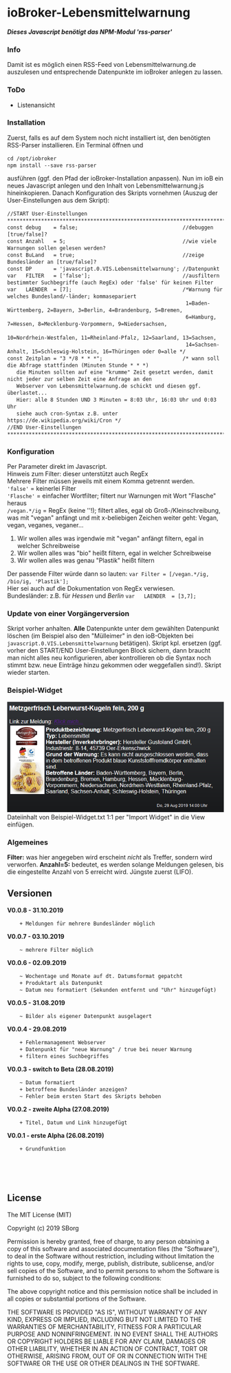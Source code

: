 <h1>ioBroker-Lebensmittelwarnung</h1>

***Dieses Javascript benötigt das NPM-Modul 'rss-parser'***

### Info ###
Damit ist es möglich einen RSS-Feed von Lebensmittelwarnung.de auszulesen und entsprechende Datenpunkte im 
ioBroker anlegen zu lassen.


### ToDo ###
- Listenansicht


### Installation ###
Zuerst, falls es auf dem System noch nicht installiert ist, den benötigten RSS-Parser installieren. Ein Terminal
öffnen und 
```
cd /opt/iobroker
npm install --save rss-parser
```
ausführen (ggf. den Pfad der ioBroker-Installation anpassen).
Nun im ioB ein neues Javascript anlegen und den Inhalt von Lebensmittelwarnung.js hineinkopieren.
Danach Konfiguration des Skripts vornehmen (Auszug der User-Einstellungen aus dem Skript):
```
//START User-Einstellungen ***********************************************************************************************
const debug    = false;                                  //debuggen [true/false]?
const Anzahl   = 5;                                      //wie viele Warnungen sollen gelesen werden?
const BuLand   = true;                                   //zeige Bundesländer an [true/false]?
const DP       = 'javascript.0.VIS.Lebensmittelwarnung'; //Datenpunkt
var   FILTER   = ['false'];                              //ausfiltern bestimmter Suchbegriffe (auch RegEx) oder 'false' für keinen Filter
var   LAENDER  = [7];                                    /*Warnung für welches Bundesland/-länder; kommasepariert
                                                          1=Baden-Württemberg, 2=Bayern, 3=Berlin, 4=Brandenburg, 5=Bremen, 
                                                          6=Hamburg, 7=Hessen, 8=Mecklenburg-Vorpommern, 9=Niedersachsen, 
                                                          10=Nordrhein-Westfalen, 11=Rheinland-Pfalz, 12=Saarland, 13=Sachsen, 
                                                          14=Sachsen-Anhalt, 15=Schleswig-Holstein, 16=Thüringen oder 0=alle */
const Zeitplan = "3 */8 * * *";                          /* wann soll die Abfrage stattfinden (Minuten Stunde * * *)
   die Minuten sollten auf eine "krumme" Zeit gesetzt werden, damit nicht jeder zur selben Zeit eine Anfrage an den
   Webserver von Lebensmittelwarnung.de schickt und diesen ggf. überlastet... 
   Hier: alle 8 Stunden UND 3 Minuten = 8:03 Uhr, 16:03 Uhr und 0:03 Uhr
   siehe auch cron-Syntax z.B. unter https://de.wikipedia.org/wiki/Cron */
//END User-Einstellungen *************************************************************************************************
```

   
### Konfiguration ###
Per Parameter direkt im Javascript.<br>
Hinweis zum Filter: dieser unterstützt auch RegEx<br>
Mehrere Filter müssen jeweils mit einem Komma getrennt werden.<br>
`'false'` = keinerlei Filter<br>
`'Flasche'` = einfacher Wortfilter; filtert nur Warnungen mit Wort "Flasche" heraus<br>
`/vegan.*/ig` = RegEx (keine ''!); filtert alles, egal ob Groß-/Kleinschreibung, was mit "vegan" anfängt und mit x-beliebigen 
Zeichen weiter geht: Vegan, vegan, veganes, veganer...
1. Wir wollen alles was irgendwie mit "vegan" anfängt filtern, egal in welcher Schreibweise
2. Wir wollen alles was "bio" heißt filtern, egal in welcher Schreibweise
3. Wir wollen alles was genau "Plastik" heißt filtern

Der passende Filter würde dann so lauten: `var Filter = [/vegan.*/ig, /bio/ig, 'Plastik'];`<br>
Hier sei auch auf die Dokumentation von RegEx verwiesen.<br>
Bundesländer: z.B. für *Hessen* und *Berlin* `var   LAENDER  = [3,7];`<br>


### Update von einer Vorgängerversion ###
Skript vorher anhalten. __Alle__ Datenpunkte unter dem gewählten Datenpunkt löschen (im Beispiel also den 
"Mülleimer" in den ioB-Objekten bei `javascript.0.VIS.Lebensmittelwarnung` betätigen). Skript kpl. ersetzen (ggf. 
vorher den START/END User-Einstellungen Block sichern, dann braucht man nicht alles neu konfigurieren, aber kontrollieren 
ob die Syntax noch stimmt bzw. neue Einträge hinzu gekommen oder weggefallen sind!). Skript wieder starten. 


### Beispiel-Widget ###
<img src="https://github.com/SBorg2014/ioB-Lebensmittelwarnung/blob/master/Bilder/Lebensmittelwarnung.png" alt="Widgetbild">
Dateiinhalt von Beispiel-Widget.txt 1:1 per "Import Widget" in die View einfügen.


### Algemeines ###
__Filter:__ was hier angegeben wird erscheint *nicht* als Treffer, sondern wird verworfen.
__Anzahl=5:__ bedeutet, es werden solange Meldungen gelesen, bis die eingestellte Anzahl von 5 erreicht wird. 
Jüngste zuerst (LIFO).


## Versionen ##
**V0.0.8 - 31.10.2019**
``` 
    + Meldungen für mehrere Bundesländer möglich
```

**V0.0.7 - 03.10.2019**
``` 
    ~ mehrere Filter möglich
```

**V0.0.6 - 02.09.2019**
```
    ~ Wochentage und Monate auf dt. Datumsformat gepatcht
    + Produktart als Datenpunkt
    ~ Datum neu formatiert (Sekunden entfernt und "Uhr" hinzugefügt)
```
	
**V0.0.5 - 31.08.2019**
```
    ~ Bilder als eigener Datenpunkt ausgelagert
```

**V0.0.4 - 29.08.2019**
```
    + Fehlermanagement Webserver
    + Datenpunkt für "neue Warnung" / true bei neuer Warnung
    + filtern eines Suchbegriffes
```

**V0.0.3 - switch to Beta (28.08.2019)**
```
    ~ Datum formatiert
    + betroffene Bundesländer anzeigen? 
    ~ Fehler beim ersten Start des Skripts behoben
```

**V0.0.2 - zweite Alpha (27.08.2019)**
```
    + Titel, Datum und Link hinzugefügt
```
    
**V0.0.1 - erste Alpha (26.08.2019)**
```
    + Grundfunktion
```

<br><br><br>
## License ##
The MIT License (MIT)

Copyright (c) 2019 SBorg

Permission is hereby granted, free of charge, to any person obtaining a copy
of this software and associated documentation files (the "Software"), to deal
in the Software without restriction, including without limitation the rights
to use, copy, modify, merge, publish, distribute, sublicense, and/or sell
copies of the Software, and to permit persons to whom the Software is
furnished to do so, subject to the following conditions:

The above copyright notice and this permission notice shall be included in
all copies or substantial portions of the Software.

THE SOFTWARE IS PROVIDED "AS IS", WITHOUT WARRANTY OF ANY KIND, EXPRESS OR
IMPLIED, INCLUDING BUT NOT LIMITED TO THE WARRANTIES OF MERCHANTABILITY,
FITNESS FOR A PARTICULAR PURPOSE AND NONINFRINGEMENT. IN NO EVENT SHALL THE
AUTHORS OR COPYRIGHT HOLDERS BE LIABLE FOR ANY CLAIM, DAMAGES OR OTHER
LIABILITY, WHETHER IN AN ACTION OF CONTRACT, TORT OR OTHERWISE, ARISING FROM,
OUT OF OR IN CONNECTION WITH THE SOFTWARE OR THE USE OR OTHER DEALINGS IN
THE SOFTWARE.